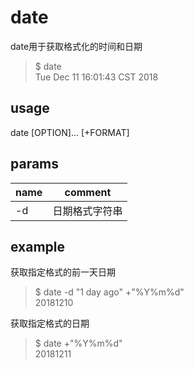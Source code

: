# date
date用于获取格式化的时间和日期

> $ date  
> Tue Dec 11 16:01:43 CST 2018  

## usage
date [OPTION]... [+FORMAT]

## params
name|comment
--|--
-d| 日期格式字符串

## example
获取指定格式的前一天日期
> $ date -d "1 day ago" +"%Y%m%d"  
> 20181210

获取指定格式的日期
> $ date  +"%Y%m%d"  
> 20181211
